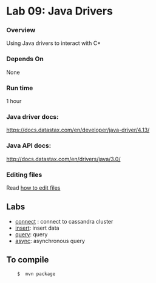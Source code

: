 <link rel='stylesheet' href='../assets/css/main.css'/>

 

Lab 09: Java Drivers
====================

### Overview
Using Java drivers to interact with C*

### Depends On 
None

### Run time
1 hour


### Java driver docs:
https://docs.datastax.com/en/developer/java-driver/4.13/

### Java API docs:
http://docs.datastax.com/en/drivers/java/3.0/

### Editing files
Read [how to edit files](../edit-files.md)

## Labs
- [connect](9.1-connect.md) : connect to cassandra cluster
- [insert](9.2-insert.md): insert data
- [query](9.3-query.md): query
- [async](9.4-async.md): asynchronous query

## To compile
```
    $  mvn package
```
